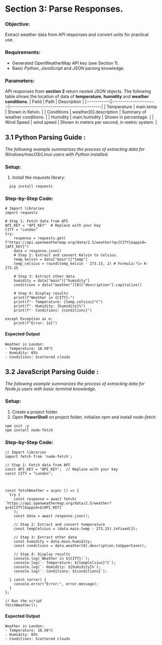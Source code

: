 # Section 3: Parse Responses. 
### Objective: 
Extract weather data from API responses and convert units for practical use.  

### Requirements:  
* Generated OpenWeatherMap API key (see Section 1).
* Basic *Python*, *JavaScript* and *JSON* parsing knowledge. 

### Parameters:
API responses from **section 2** return nested *JSON* objects. The following table shows the location of data of **temperature**, **humidity** and **weather conditions**. 
| Field       | Path                   | Description                                   |
|:-----------:|:----------------------:|-----------------------------------------------|
| Temperature |        main.temp       | Shown in Kelvin.                              |
|  Conditions | weather[0].description | Summary of weather conditions.                |
|   Humidity  |      main.humidity     | Shown in percentage.                          |
|  Wind Speed |       wind.speed       | Shown in meters per second, in metric system. |


## 3.1 Python Parsing Guide :
*The following example summarizes the process of extracting data for Windows/macOS/Linux users with Python installed.*

### Setup: 
1. Install the *requests* library: 
```
  pip install requests  
```

### Step-by-Step Code: 
```
# Import libraries  
import requests  

# Step 1: Fetch data from API  
API_KEY = "API_KEY"  # Replace with your key  
CITY = "London"  
try:  
    response = requests.get(      f"https://api.openweathermap.org/data/2.5/weather?q={CITY}&appid={API_KEY}")  
    data = response.json()  
    # Step 2: Extract and convert Kelvin to Celsius.  
    temp_kelvin = data["main"]["temp"]  
    temp_celsius = round(temp_kelvin - 273.15, 2) # Formula:°C= K-273.15  

    # Step 3: Extract other data  
    humidity = data["main"]["humidity"]  
    conditions = data["weather"][0]["description"].capitalize()  

    # Step 4: Display results  
    print(f"Weather in {CITY}:")  
    print(f"- Temperature: {temp_celsius}°C")  
    print(f"- Humidity: {humidity}%")  
    print(f"- Conditions: {conditions}")  

except Exception as e:  
    print(f"Error: {e}") 
```
#### Expected Output
```
Weather in London:  
- Temperature: 18.50°C  
- Humidity: 65%  
- Conditions: Scattered clouds
```

## 3.2 JavaScript Parsing Guide :
*The following example summarizes the process of extracting data for  Node.js users with basic terminal knowledge.*

### Setup: 
1. Create a project folder.
2. Open **PowerShell** on project folder, initialize *npm* and install *node-fetch*: 
```
npm init -y  
npm install node-fetch
```
### Step-by-Step Code:
```
// Import libraries  
import fetch from 'node-fetch';  

// Step 1: Fetch data from API  
const API_KEY = "API_KEY";  // Replace with your key  
const CITY = "London";  



const fetchWeather = async () => {  
  try {  
    const response = await fetch(    `https://api.openweathermap.org/data/2.5/weather?q=$[CITY]&appid=$[API_KEY]`  
    );  
    const data = await response.json();  

    // Step 2: Extract and convert temperature  
    const tempCelsius = (data.main.temp - 273.15).toFixed(2);  

    // Step 3: Extract other data  
    const humidity = data.main.humidity;  
    const conditions = data.weather[0].description.toUpperCase();  

    // Step 4: Display results  
    console.log(`Weather in ${CITY}:`);  
    console.log(`- Temperature: ${tempCelsius}°C`);  
    console.log(`- Humidity: ${humidity}%`);  
    console.log(`- Conditions: ${conditions}`);  

  } catch (error) {  
    console.error("Error:", error.message);  
  }  
};  

// Run the script  
fetchWeather();
```
#### Expected Output
```
Weather in London:  
- Temperature: 18.50°C  
- Humidity: 65%  
- Conditions: Scattered clouds

```





